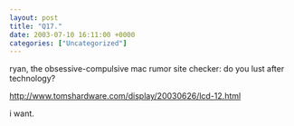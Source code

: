 ```yaml
---
layout: post
title: "Q17."
date: 2003-07-10 16:11:00 +0000
categories: ["Uncategorized"]
---
```


ryan, the obsessive-compulsive mac rumor site checker: do you lust after technology?

http://www.tomshardware.com/display/20030626/lcd-12.html

i want.